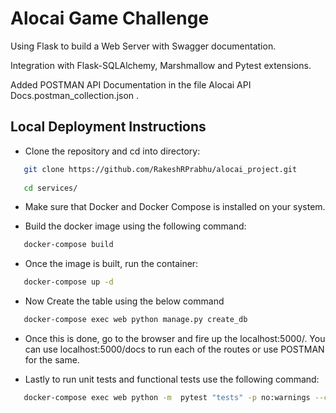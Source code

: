 
# Alocai Game Challenge

Using Flask to build a Web Server with Swagger documentation.

Integration with Flask-SQLAlchemy, Marshmallow and Pytest extensions.

Added POSTMAN API Documentation in the file Alocai API Docs.postman_collection.json .


## Local Deployment Instructions

- Clone the repository and cd into directory:

```bash
   git clone https://github.com/RakeshRPrabhu/alocai_project.git
  
   cd services/
```

- Make sure that Docker and Docker Compose is installed on your system.

- Build the docker image using the following command:

```bash
   docker-compose build
```
- Once the image is built, run the container:

```bash
   docker-compose up -d
```

- Now Create the table using the below command

```bash
   docker-compose exec web python manage.py create_db
```

- Once this is done, go to the browser and fire up the localhost:5000/. You can use localhost:5000/docs to run each of the routes or use POSTMAN for the same.

- Lastly to run unit tests and functional tests use the following command:

```bash
   docker-compose exec web python -m  pytest "tests" -p no:warnings --cov
```
